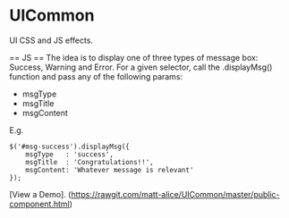 UICommon
========

UI CSS and JS effects.

== JS ==
The idea is to display one of three types of message box: Success, Warning and Error.
For a given selector, call the .displayMsg() function and pass any of the following params:

* msgType
* msgTitle
* msgContent


E.g.

    $('#msg-success').displayMsg({
        msgType   : 'success',
        msgTitle  : 'Congratulations!!',
        msgContent: 'Whatever message is relevant'
    });


[View a Demo]. (https://rawgit.com/matt-alice/UICommon/master/public-component.html)

